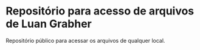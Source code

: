 # Repositório para acesso de arquivos de Luan Grabher
Repositório público para acessar os arquivos de qualquer local.
